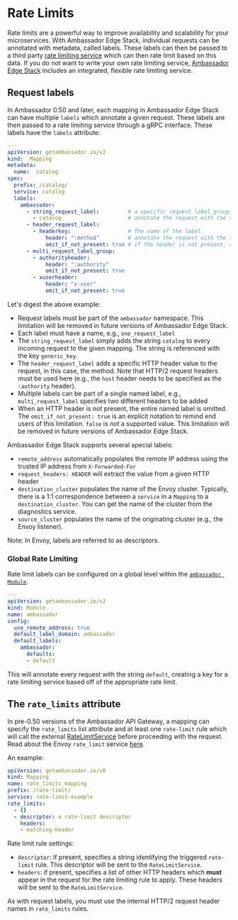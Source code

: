 # Rate Limits

Rate limits are a powerful way to improve availability and scalability for your microservices. With Ambassador Edge Stack, individual requests can be annotated with metadata, called labels.  These labels can then be passed to a third party [rate limiting service](../services/rate-limit-service) which can then rate limit based on this data. If you do not want to write your own rate limiting service, [Ambassador Edge Stack](../../user-guide/install) includes an integrated, flexible rate limiting service.

## Request labels

In Ambassador 0.50 and later, each mapping in Ambassador Edge Stack can have multiple `labels` which annotate a given request. These labels are then passed to a rate limiting service through a gRPC interface. These labels have the `labels` attribute:

```yaml
---
apiVersion: getambassador.io/v2
kind:  Mapping
metadata:
  name:  catalog
spec:
  prefix: /catalog/
  service: catalog
  labels:
    ambassador:
      - string_request_label:         # a specific request label group
        - catalog                     # annotate the request with the string `catalog`
      - header_request_label:
        - headerkey:                  # The name of the label
            header: ":method"         # annotate the request with the specific HTTP method used
            omit_if_not_present: true # if the header is not present, omit the label
      - multi_request_label_group:
        - authorityheader:
            header: ":authority"
            omit_if_not_present: true
        - xuserheader:
            header: "x-user"
            omit_if_not_present: true
```

Let's digest the above example:

* Request labels must be part of the `ambassador` namespace. This limitation will be removed in future versions of Ambassador Edge Stack.
* Each label must have a name, e.g., `one_request_label`
* The `string_request_label` simply adds the string `catalog` to every incoming request to the given mapping. The string is referenced with the key `generic_key`.
* The `header_request_label` adds a specific HTTP header value to the request, in this case, the method. Note that HTTP/2 request headers must be used here (e.g., the `host` header needs to be specified as the `:authority` header).
* Multiple labels can be part of a single named label, e.g., `multi_request_label` specifies two different headers to be added
* When an HTTP header is not present, the entire named label is omitted. The `omit_if_not_present: true` is an explicit notation to remind end users of this limitation. `false` is *not* a supported value. This limitation will be removed in future versions of Ambassador Edge Stack.

Ambassador Edge Stack supports several special labels:

* `remote_address` automatically populates the remote IP address using the trusted IP address from `X-Forwarded-For`
* `request_headers: HEADER` will extract the value from a given HTTP header
* `destination_cluster` populates the name of the Envoy cluster. Typically, there is a 1:1 correspondence between a `service` in a `Mapping` to a `destination_cluster`. You can get the name of the cluster from the diagnostics service.
* `source_cluster` populates the name of the originating cluster (e.g., the Envoy listener).

Note: In Envoy, labels are referred to as descriptors.

### Global Rate Limiting

Rate limit labels can be configured on a global level within the [`ambassador Module`](../modules#the-ambassador-module).

```yaml
---
apiVersion: getambassador.io/v2
kind: Module
name: ambassador
config:
  use_remote_address: true
  default_label_domain: ambassador
  default_labels:
    ambassador:
      defaults:
      - default
```

This will annotate every request with the string `default`, creating a key for a rate limiting service based off of the appropriate rate limit.

## The `rate_limits` attribute

In pre-0.50 versions of the Ambassador API Gateway, a mapping can specify the `rate_limits` list attribute and at least one `rate-limit` rule which will call the external [RateLimitService](../services/rate-limit-service) before proceeding with the request. Read about the Envoy `rate_limit` service [here](https://www.envoyproxy.io/docs/envoy/latest/configuration/http/http_filters/rate_limit_filter.html?highlight=rate%20limit%20header).

An example:

```yaml
apiVersion: getambassador.io/v0
kind: Mapping
name: rate_limits_mapping
prefix: /rate-limit/
service: rate-limit-example
rate_limits:
  - {}
  - descriptor: a rate-limit descriptor
    headers:
    - matching-header
```

Rate limit rule settings:

- `descriptor`: if present, specifies a string identifying the triggered `rate-limit` rule. This descriptor will be sent to the `RateLimitService`.
- `headers`: if present, specifies a list of other HTTP headers which **must** appear in the request for the rate limiting rule to apply. These headers will be sent to the `RateLimitService`.

As with request labels, you must use the internal HTTP/2 request header names in `rate_limits` rules.
